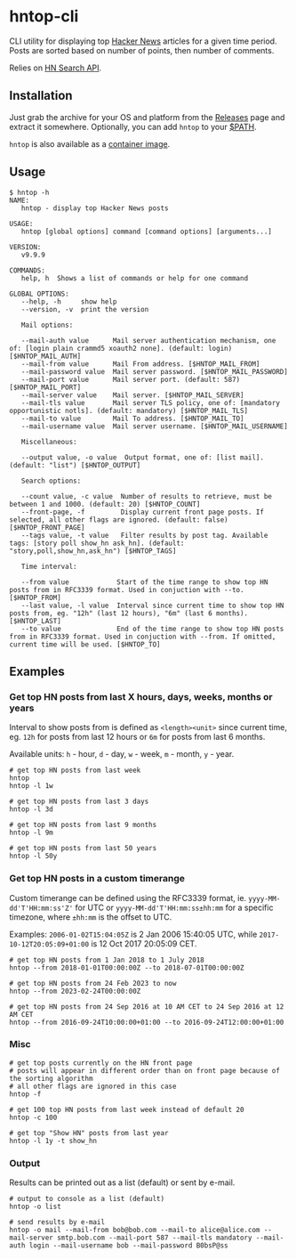 # hntop-cli 
CLI utility for displaying top [Hacker News](https://news.ycombinator.com/) articles for a given time period. Posts are sorted based on number of points, then number of comments.

Relies on [HN Search API](https://hn.algolia.com/api).

## Installation

Just grab the archive for your OS and platform from the [Releases](https://github.com/nilic/hntop-cli/releases) page and extract it somewhere. Optionally, you can add `hntop` to your [$PATH](https://gist.github.com/nex3/c395b2f8fd4b02068be37c961301caa7).

`hntop` is also available as a [container image](https://github.com/nilic/hntop-cli/pkgs/container/hntop-cli).

## Usage

```
$ hntop -h
NAME:
   hntop - display top Hacker News posts

USAGE:
   hntop [global options] command [command options] [arguments...]

VERSION:
   v9.9.9

COMMANDS:
   help, h  Shows a list of commands or help for one command

GLOBAL OPTIONS:
   --help, -h     show help
   --version, -v  print the version

   Mail options:

   --mail-auth value      Mail server authentication mechanism, one of: [login plain crammd5 xoauth2 none]. (default: login) [$HNTOP_MAIL_AUTH]
   --mail-from value      Mail From address. [$HNTOP_MAIL_FROM]
   --mail-password value  Mail server password. [$HNTOP_MAIL_PASSWORD]
   --mail-port value      Mail server port. (default: 587) [$HNTOP_MAIL_PORT]
   --mail-server value    Mail server. [$HNTOP_MAIL_SERVER]
   --mail-tls value       Mail server TLS policy, one of: [mandatory opportunistic notls]. (default: mandatory) [$HNTOP_MAIL_TLS]
   --mail-to value        Mail To address. [$HNTOP_MAIL_TO]
   --mail-username value  Mail server username. [$HNTOP_MAIL_USERNAME]

   Miscellaneous:

   --output value, -o value  Output format, one of: [list mail]. (default: "list") [$HNTOP_OUTPUT]

   Search options:

   --count value, -c value  Number of results to retrieve, must be between 1 and 1000. (default: 20) [$HNTOP_COUNT]
   --front-page, -f         Display current front page posts. If selected, all other flags are ignored. (default: false) [$HNTOP_FRONT_PAGE]
   --tags value, -t value   Filter results by post tag. Available tags: [story poll show_hn ask_hn]. (default: "story,poll,show_hn,ask_hn") [$HNTOP_TAGS]

   Time interval:

   --from value            Start of the time range to show top HN posts from in RFC3339 format. Used in conjuction with --to. [$HNTOP_FROM]
   --last value, -l value  Interval since current time to show top HN posts from, eg. "12h" (last 12 hours), "6m" (last 6 months). [$HNTOP_LAST]
   --to value              End of the time range to show top HN posts from in RFC3339 format. Used in conjuction with --from. If omitted, current time will be used. [$HNTOP_TO]
```

## Examples

### Get top HN posts from last X hours, days, weeks, months or years

Interval to show posts from is defined as `<length><unit>` since current time, eg. `12h` for posts from last 12 hours or `6m` for posts from last 6 months.

Available units: `h` - hour, `d` - day, `w` - week, `m` - month, `y` - year.

```
# get top HN posts from last week
hntop
hntop -l 1w

# get top HN posts from last 3 days
hntop -l 3d

# get top HN posts from last 9 months
hntop -l 9m

# get top HN posts from last 50 years
hntop -l 50y
```

### Get top HN posts in a custom timerange

Custom timerange can be defined using the RFC3339 format, ie. `yyyy-MM-dd'T'HH:mm:ss'Z'` for UTC or `yyyy-MM-dd'T'HH:mm:ss±hh:mm` for a specific timezone, where `±hh:mm` is the offset to UTC.

Examples: `2006-01-02T15:04:05Z` is 2 Jan 2006 15:40:05 UTC, while `2017-10-12T20:05:09+01:00` is 12 Oct 2017 20:05:09 CET.

```
# get top HN posts from 1 Jan 2018 to 1 July 2018
hntop --from 2018-01-01T00:00:00Z --to 2018-07-01T00:00:00Z

# get top HN posts from 24 Feb 2023 to now
hntop --from 2023-02-24T00:00:00Z

# get top HN posts from 24 Sep 2016 at 10 AM CET to 24 Sep 2016 at 12 AM CET
hntop --from 2016-09-24T10:00:00+01:00 --to 2016-09-24T12:00:00+01:00
```

### Misc

```
# get top posts currently on the HN front page
# posts will appear in different order than on front page because of the sorting algorithm
# all other flags are ignored in this case
hntop -f

# get 100 top HN posts from last week instead of default 20
hntop -c 100

# get top "Show HN" posts from last year
hntop -l 1y -t show_hn
```

### Output

Results can be printed out as a list (default) or sent by e-mail.

```
# output to console as a list (default)
hntop -o list

# send results by e-mail
hntop -o mail --mail-from bob@bob.com --mail-to alice@alice.com --mail-server smtp.bob.com --mail-port 587 --mail-tls mandatory --mail-auth login --mail-username bob --mail-password B0bsP@ss 
```

